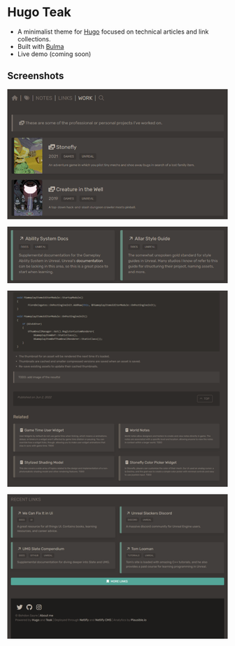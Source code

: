 # Hugo Teak

- A minimalist theme for [Hugo](https://gohugo.io/) focused on technical articles and link collections.
- Built with [Bulma](https://bulma.io/)
- Live demo (coming soon)

## Screenshots

![](preview/hugo-teak_preview01.png)

![](preview/hugo-teak_preview02.png)

![](preview/hugo-teak_preview03.png)

![](preview/hugo-teak_preview04.png)